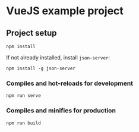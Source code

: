 # VueJS example project

## Project setup
```
npm install
```

If not already installed, install `json-server`:

```
npm install -g json-server
```

### Compiles and hot-reloads for development
```
npm run serve
```

### Compiles and minifies for production
```
npm run build
```
